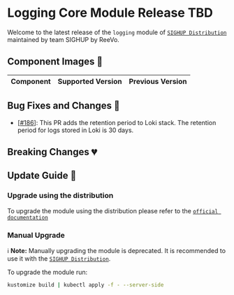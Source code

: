 # Logging Core Module Release TBD

Welcome to the latest release of the `logging` module of [`SIGHUP Distribution`](https://github.com/sighupio/distribution) maintained by team SIGHUP by ReeVo.


## Component Images 🚢

| Component               | Supported Version                                                                                  | Previous Version               |
| ----------------------- | -------------------------------------------------------------------------------------------------- | ------------------------------ |

## Bug Fixes and Changes 🐛

- [[#186](https://github.com/sighupio/module-logging/pull/186)]: This PR adds the retention period to Loki stack. The retention period for logs stored in Loki is 30 days.


## Breaking Changes 💔



## Update Guide 🦮



### Upgrade using the distribution

To upgrade the module using the distribution please refer to the [`official documentation`](https://docs.kubernetesfury.com/docs/upgrades/upgrades)

### Manual Upgrade

ℹ️ **Note:** Manually upgrading the module is deprecated. It is recommended to use it with the [`SIGHUP Distribution`](https://github.com/sighupio/distribution).

To upgrade the module run:

```bash
kustomize build | kubectl apply -f - --server-side
```

